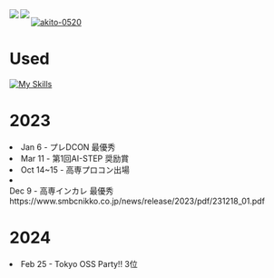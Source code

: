 <div>
<a href="https://github.com/anuraghazra/github-readme-stats">
    <img align="left" src="https://github-readme-stats.vercel.app/api?username=akito-0520&count_private=true&show_icons=true&locale=ja" />
</a>
<a href="https://github.com/anuraghazra/github-readme-stats">    
    <img align="left" src="https://github-readme-stats.vercel.app/api/top-langs/?username=akito-0520&hide=jupyter%20notebook,shaderlab,tex,c%23&langs_count=9&locale=ja" />
</a>
</div>

<p align="left">
  <a href="https://github.com/ryo-ma/github-profile-trophy">
    <img src="https://github-profile-trophy.vercel.app/?username=akito-0520" alt="akito-0520" />
  </a>
</p>
<h1>
    Used
</h1>

[![My Skills](https://skillicons.dev/icons?i=c,css,html,java,js,mysql,php,py,react,arduino)](https://skillicons.dev)

<h1>2023</h1>
<li>Jan 6 - プレDCON 最優秀</li>
<li>Mar 11 - 第1回AI-STEP 奨励賞</li>
<li>Oct 14~15 - 高専プロコン出場</li>
<li>
    <div>
    Dec 9 - 高専インカレ 最優秀 
    </div>
    <div>
    https://www.smbcnikko.co.jp/news/release/2023/pdf/231218_01.pdf
    </div>
</li>
<h1>2024</h1>
<li>Feb 25 - Tokyo OSS Party!! 3位</li>
